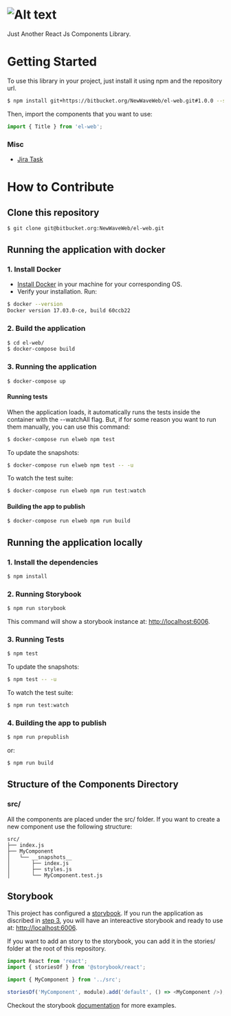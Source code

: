 # ![Alt text](src/assests/el-web.png?raw=true 'EL WEB')

Just Another React Js Components Library.

# Getting Started

To use this library in your project, just install it using npm and the repository url.

```bash
$ npm install git+https://bitbucket.org/NewWaveWeb/el-web.git#1.0.0 --save
```

Then, import the components that you want to use:

```js
import { Title } from 'el-web';
```

### Misc

- [Jira Task](https://newwaveweb.atlassian.net/browse/MIW-894)

# How to Contribute

## Clone this repository

```bash
$ git clone git@bitbucket.org:NewWaveWeb/el-web.git
```

## Running the application with docker

### 1. Install Docker

- [Install Docker](https://docs.docker.com/engine/installation/) in your machine for your corresponding OS.
- Verify your installation. Run:

```bash
$ docker --version
Docker version 17.03.0-ce, build 60ccb22
```

### 2. Build the application

```bash
$ cd el-web/
$ docker-compose build
```

### 3. Running the application

```bash
$ docker-compose up
```

#### Running tests

When the application loads, it automatically runs the tests inside the container with the --watchAll flag. But, if for some reason you want to run them manually, you can use this command:

```bash
$ docker-compose run elweb npm test
```

To update the snapshots:

```bash
$ docker-compose run elweb npm test -- -u
```

To watch the test suite:

```bash
$ docker-compose run elweb npm run test:watch
```

#### Building the app to publish

```bash
$ docker-compose run elweb npm run build
```

## Running the application locally

### 1. Install the dependencies

```bash
$ npm install
```

### 2. Running Storybook

```bash
$ npm run storybook
```

This command will show a storybook instance at: [http://localhost:6006](http://localhost:6006).

### 3. Running Tests

```bash
$ npm test
```

To update the snapshots:

```bash
$ npm test -- -u
```

To watch the test suite:

```bash
$ npm run test:watch
```

### 4. Building the app to publish

```bash
$ npm run prepublish
```

or:

```bash
$ npm run build
```

## Structure of the Components Directory

### src/

All the components are placed under the src/ folder. If you want to create a new component use the following structure:

```
src/
├── index.js
├── MyComponent
│   └── __snapshots__
│       ├── index.js
│       ├── styles.js
│       └── MyComponent.test.js
```

## Storybook

This project has configured a [storybook](https://storybook.js.org/). If you run the application as discribed in [step 3](#3.-running-the-application), you will have an intereactive storybook and ready to use at: [http://localhost:6006](http://localhost:6006).

If you want to add an story to the storybook, you can add it in the stories/ folder at the root of this repository.

```js
import React from 'react';
import { storiesOf } from '@storybook/react';

import { MyComponent } from '../src';

storiesOf('MyComponent', module).add('default', () => <MyComponent />);
```

Checkout the storybook [documentation](https://storybook.js.org/basics/guide-react/) for more examples.
